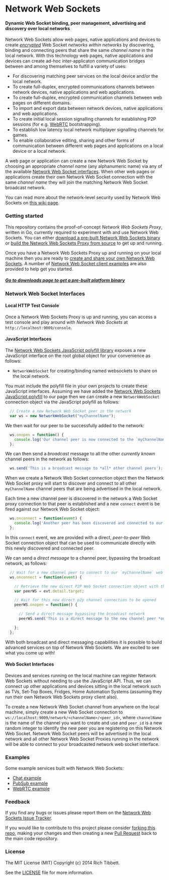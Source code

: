Network Web Sockets
===

#### Dynamic Web Socket binding, peer management, advertising and discovery over local networks ####

Network Web Sockets allow web pages, native applications and devices to create [*encrypted*](https://github.com/namedwebsockets/networkwebsockets/wiki/Introduction-to-Secure-DNS-based-Service-Discovery-\(DNS-SSD\)) Web Socket *networks within networks* by discovering, binding and connecting peers that share the same *channel name* in the local network. With this technology web pages, native applications and devices can create ad-hoc inter-applicaton communication bridges between and among themselves to fulfill a variety of uses:

* For discovering matching peer services on the local device and/or the local network.
* To create full-duplex, encrypted communications channels between network devices, native applications and web applications.
* To create full-duplex, encrypted communication channels between web pages on different domains.
* To import and export data between network devices, native applications and web applications.
* To create initial local session signalling channels for establishing P2P sessions (for e.g. [WebRTC](#examples) bootstrapping).
* To establish low latency local network multiplayer signalling channels for games.
* To enable collaborative editing, sharing and other forms of communication between different web pages and applications on a local device or a local network.

A web page or application can create a new Network Web Socket by choosing an appropriate *channel name* (any alphanumeric name) via any of the available [Network Web Socket interfaces](#network-web-socket-interfaces). When other web pages or applications create their own Network Web Socket connection with the same *channel name* they will join the matching Network Web Socket broadcast network.

You can read more about the network-level security used by Network Web Sockets on [this wiki page](https://github.com/namedwebsockets/networkwebsockets/wiki/Introduction-to-Secure-DNS-based-Service-Discovery-\(DNS-SSD\)).

### Getting started

This repository contains the proof-of-concept _Network Web Sockets Proxy_, written in Go, currently required to experiment with and use Network Web Sockets. You can either [download a pre-built Network Web Sockets binary](https://github.com/namedwebsockets/networkwebsockets/releases) or [build the Network Web Sockets Proxy from source](https://github.com/namedwebsockets/networkwebsockets/wiki/Building-a-Named-Web-Sockets-Proxy-from-Source) to get up and running.

Once you have a Network Web Sockets Proxy up and running on your local machine then you are ready to [create and share your own Network Web Sockets](#network-web-socket-interfaces). A number of [Network Web Socket client examples](#examples) are also provided to help get you started.

##### [Go to downloads page to get a pre-built platform binary](https://github.com/namedwebsockets/networkwebsockets/releases)

### Network Web Socket Interfaces

#### Local HTTP Test Console

Once a Network Web Sockets Proxy is up and running, you can access a test console and play around with _Network Web Sockets_ at `http://localhost:9009/console`.

#### JavaScript Interfaces

The [Network Web Sockets JavaScript polyfill library](https://github.com/namedwebsockets/networkwebsockets/blob/master/lib/namedwebsockets.js) exposes a new JavaScript interface on the root global object for your convenience as follows:

* `NetworkWebSocket` for creating/binding named websockets to share on the local network.

You must include the polyfill file in your own projects to create these JavaScript interfaces. Assuming we have added the [Network Web Sockets JavaScript polyfill](https://github.com/namedwebsockets/networkwebsockets/blob/master/lib/namedwebsockets.js) to our page then we can create a new `NetworkWebSocket` connection object via the JavaScript polyfill as follows:

```javascript
  // Create a new Network Web Socket peer in the network
  var ws = new NetworkWebSocket("myChannelName");
```

We then wait for our peer to be successfully added to the network:

```javascript
  ws.onopen = function() {
    console.log('Our channel peer is now connected to the `myChannelName` web socket network');
  };
```

We can then send a _broadcast_ message to all the other _currently known_ channel peers in the network as follows:

```javascript
  ws.send('This is a broadcast message to *all* other channel peers');
```

When we create a Network Web Socket connection object then the Network Web Socket proxy will start to discover and connect to all other `myChannelName` channel peers that are being advertised in the local network.

Each time a new channel peer is discovered in the network a Web Socket proxy connection to that peer is established and a new `connect` event is be fired against our Network Web Socket object:

```javascript
  ws.onconnect = function(event) {
    console.log('Another peer has been discovered and connected to our `myChannelName` web socket network!');
  };
```

In this `connect` event, we are provided with a direct, _peer-to-peer_ Web Socket connection object that can be used to communicate directly with this newly discovered and connected peer.

We can send a _direct message_ to a channel peer, bypassing the broadcast network, as follows:

```javascript
  // Wait for a new channel peer to connect to our `myChannelName` web socket network
  ws.onconnect = function(event) {

    // Retrieve the new direct P2P Web Socket connection object with the newly connected channel peer
    var peerWS = evt.detail.target;

    // Wait for this new direct p2p channel connection to be opened
    peerWS.onopen = function() {

      // Send a direct message bypassing the broadcast network
      peerWS.send('This is a direct message to the new channel peer *only*'):

    };
  };
```

With both broadcast and direct messaging capabilities it is possible to build advanced services on top of Network Web Sockets. We are excited to see what you come up with!

#### Web Socket Interfaces

Devices and services running on the local machine can register Network Web Sockets without needing to use the JavaScript API. Thus, we can connect up other applications and devices sitting in the local network such as TVs, Set-Top Boxes, Fridges, Home Automation Systems (assuming they run their own Network Web Sockets proxy client also).

To create a new Network Web Socket channel from anywhere on the local machine, simply create a new Web Socket connection to `ws://localhost:9009/network/<channelName>/<peer_id>`, where `channelName` is the name of the channel you want to create and use and `peer_id` is a new random integer to identify the new peer you are registering on this Network Web Socket. Network Web Socket peers will be advertised in the local network and all other Network Web Socket Proxies running in the network will be able to connect to your broadcasted network web socket interface.

### Examples

Some example services built with Network Web Sockets:

* [Chat example](https://github.com/namedwebsockets/networkwebsockets/tree/master/examples/chat)
* [PubSub example](https://github.com/namedwebsockets/networkwebsockets/tree/master/examples/pubsub)
* [WebRTC example](https://github.com/namedwebsockets/networkwebsockets/tree/master/examples/webrtc)

### Feedback

If you find any bugs or issues please report them on the [Network Web Sockets Issue Tracker](https://github.com/namedwebsockets/networkwebsockets/issues).

If you would like to contribute to this project please consider [forking this repo](https://github.com/namedwebsockets/networkwebsockets/fork), making your changes and then creating a new [Pull Request](https://github.com/namedwebsockets/networkwebsockets/pulls) back to the main code repository.

### License

The MIT License (MIT) Copyright (c) 2014 Rich Tibbett.

See the [LICENSE](https://github.com/namedwebsockets/networkwebsockets/tree/master/LICENSE.txt) file for more information.
